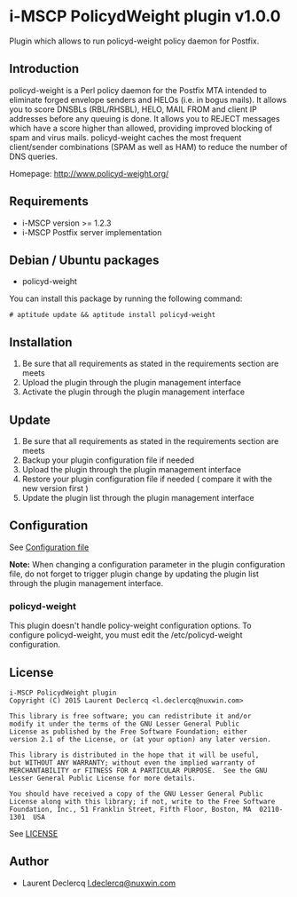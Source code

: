 # i-MSCP PolicydWeight plugin v1.0.0

Plugin which allows to run policyd-weight policy daemon for Postfix.

## Introduction

policyd-weight is a Perl policy daemon for the Postfix MTA intended to eliminate forged envelope senders and HELOs (i.e.
in bogus mails). It allows you to score DNSBLs (RBL/RHSBL), HELO, MAIL FROM and client IP addresses before any queuing
is done. It allows you to REJECT messages which have a score higher than allowed, providing improved blocking of spam
and virus mails. policyd-weight caches the most frequent client/sender combinations (SPAM as well as HAM) to reduce the
number of DNS queries.

Homepage: http://www.policyd-weight.org/

## Requirements

* i-MSCP version >= 1.2.3
* i-MSCP Postfix server implementation

## Debian / Ubuntu packages

* policyd-weight

You can install this package by running the following command:

```
# aptitude update && aptitude install policyd-weight
```

## Installation

1. Be sure that all requirements as stated in the requirements section are meets
2. Upload the plugin through the plugin management interface
3. Activate the plugin through the plugin management interface

## Update

1. Be sure that all requirements as stated in the requirements section are meets
2. Backup your plugin configuration file if needed
3. Upload the plugin through the plugin management interface
4. Restore your plugin configuration file if needed ( compare it with the new version first )
5. Update the plugin list through the plugin management interface

## Configuration

See [Configuration file](../PolicydWeight/config.php)

**Note:** When changing a configuration parameter in the plugin configuration file, do not forget to trigger plugin
change by updating the plugin list through the plugin management interface.

### policyd-weight

This plugin doesn't handle policy-weight configuration options. To configure policyd-weight, you must edit the
/etc/policyd-weight configuration.

## License

```
i-MSCP PolicydWeight plugin
Copyright (C) 2015 Laurent Declercq <l.declercq@nuxwin.com>

This library is free software; you can redistribute it and/or
modify it under the terms of the GNU Lesser General Public
License as published by the Free Software Foundation; either
version 2.1 of the License, or (at your option) any later version.

This library is distributed in the hope that it will be useful,
but WITHOUT ANY WARRANTY; without even the implied warranty of
MERCHANTABILITY or FITNESS FOR A PARTICULAR PURPOSE.  See the GNU
Lesser General Public License for more details.

You should have received a copy of the GNU Lesser General Public
License along with this library; if not, write to the Free Software
Foundation, Inc., 51 Franklin Street, Fifth Floor, Boston, MA  02110-1301  USA
```

See [LICENSE](LICENSE)

## Author

* Laurent Declercq <l.declercq@nuxwin.com>
